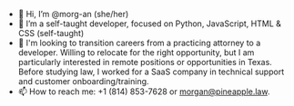 - 👋 Hi, I’m @morg-an (she/her)
- 🌱 I’m a self-taught developer, focused on Python, JavaScript, HTML & CSS (self-taught)
- 💞️ I'm looking to transition careers from a practicing attorney to a developer. Willing to relocate for the right opportunity, but I am particularly interested in remote positions or opportunities in Texas. Before studying law, I worked for a SaaS company in technical support and customer onboarding/training.
- 📫 How to reach me: +1 (814) 853-7628 or morgan@pineapple.law. 

<!---
morg-an/morg-an is a ✨ special ✨ repository because its `README.md` (this file) appears on your GitHub profile.
You can click the Preview link to take a look at your changes.
--->
